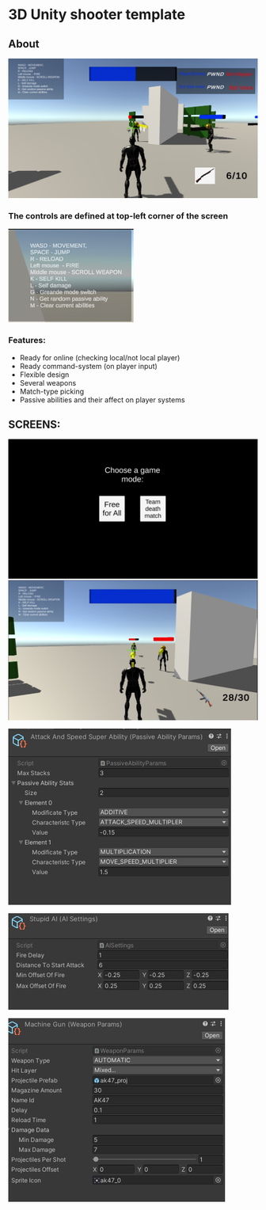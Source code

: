 # 3D Unity shooter template

## About

![ov](Screens/screen_2.jpg)

### The controls are defined at top-left corner of the screen

![ov](Screens/screen_3.jpg)


### Features:

- Ready for online (checking local/not local player)
- Ready command-system (on player input)
- Flexible design
- Several weapons
- Match-type picking
- Passive abilities and their affect on player systems

## SCREENS:

![ov](Screens/screen_0.jpg)
![ov](Screens/screen_1.jpg)


![ov](Screens/screen_4.jpg)

![ov](Screens/screen_5.jpg)

![ov](Screens/screen_6.jpg)
